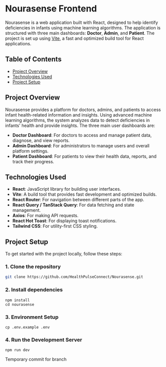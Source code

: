 # Nourasense Frontend

Nourasense is a web application built with React, designed to help identify deficiencies in infants using machine learning algorithms. The application is structured with three main dashboards: **Doctor**, **Admin**, and **Patient**. The project is set up using [Vite](https://vitejs.dev/), a fast and optimized build tool for React applications.

## Table of Contents
- [Project Overview](#project-overview)
- [Technologies Used](#technologies-used)
- [Project Setup](#project-setup)

## Project Overview
Nourasense provides a platform for doctors, admins, and patients to access infant health-related information and insights. Using advanced machine learning algorithms, the system analyzes data to detect deficiencies in infants' health and provide insights. The three main user dashboards are:
- **Doctor Dashboard**: For doctors to access and manage patient data, diagnose, and view reports.
- **Admin Dashboard**: For administrators to manage users and overall platform settings.
- **Patient Dashboard**: For patients to view their health data, reports, and track their progress.

## Technologies Used
- **React**: JavaScript library for building user interfaces.
- **Vite**: A build tool that provides fast development and optimized builds.
- **React Router**: For navigation between different parts of the app.
- **React Query / TanStack Query**: For data fetching and state management.
- **Axios**: For making API requests.
- **React Hot Toast**: For displaying toast notifications.
- **Tailwind CSS**: For utility-first CSS styling.

## Project Setup

To get started with the project locally, follow these steps:

### 1. Clone the repository
```bash
git clone https://github.com/HealthPulseConnect/Nourasense.git
```
### 2. Install dependencies
```
npm install
cd nourasense
```
### 3. Environment Setup

```
cp .env.example .env
```
### 4. Run the Development Server
```
npm run dev
```



T e m p o r a r y   c o m m i t   f o r   b r a n c h  
 